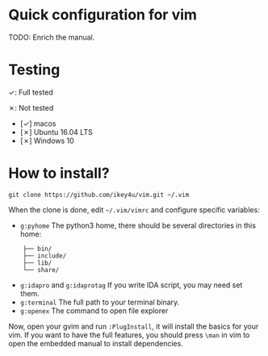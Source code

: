 # Quick configuration for vim

TODO: Enrich the manual.

# Testing

✓: Full tested

✗: Not tested

- [✓] macos
- [✗] Ubuntu 16.04 LTS
- [✗] Windows 10

# How to install?

    git clone https://github.com/ikey4u/vim.git ~/.vim


When the clone is done, edit `~/.vim/vimrc` and configure specific variables:

- `g:pyhome`  The python3 home, there should be several directories in this home:
```
    ├── bin/
    ├── include/
    ├── lib/
    └── share/
```
- `g:idapro` and `g:idaprotag` If you write IDA script, you may need set them.
- `g:terminal` The full path to your terminal binary.
- `g:openex` The command to open file explorer

Now, open your gvim and run `:PlugInstall`, it will install the basics for your vim.
If you want to have the full features, you should press `\man` in vim to open the embedded
manual to install dependencies.
